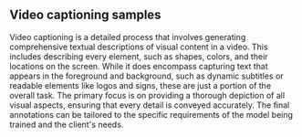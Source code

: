 ## Video captioning samples
Video captioning is a detailed process that involves generating comprehensive textual descriptions of visual content in a video. This includes describing every element, such as shapes, colors, and their locations on the screen. While it does encompass capturing text that appears in the foreground and background, such as dynamic subtitles or readable elements like logos and signs, these are just a portion of the overall task. The primary focus is on providing a thorough depiction of all visual aspects, ensuring that every detail is conveyed accurately. The final annotations can be tailored to the specific requirements of the model being trained and the client's needs.
